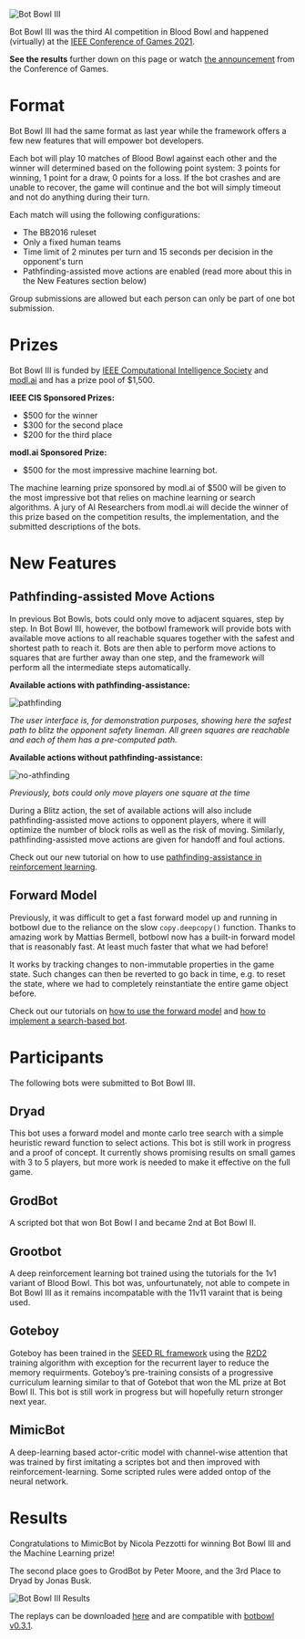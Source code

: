 ![Bot Bowl III](img/botbowl-iii.png?raw=true "Bot Bowl III")

Bot Bowl III was the third AI competition in Blood Bowl and happened (virtually) at the [IEEE Conference of Games 2021](https://ieee-cog.org/2021/index.html). 

**See the results** further down on this page or watch [the announcement](https://youtu.be/A_7tgr3r5IA) from the Conference of Games.

# Format
Bot Bowl III had the same format as last year while the framework offers a few new features that will empower bot developers. 

Each bot will play 10 matches of Blood Bowl against each other and the winner will determined based on the following point system:
3 points for winning, 1 point for a draw, 0 points for a loss. If the bot crashes and are unable to recover, the game will 
continue and the bot will simply timeout and not do anything during their turn.

Each match will using the following configurations:

- The BB2016 ruleset
- Only a fixed human teams
- Time limit of 2 minutes per turn and 15 seconds per decision in the opponent's turn
- Pathfinding-assisted move actions are enabled (read more about this in the New Features section below)

Group submissions are allowed but each person can only be part of one bot submission.

# Prizes
Bot Bowl III is funded by [IEEE Computational Intelligence Society](https://cis.ieee.org/) and [modl.ai](http://www.modl.ai) and has a prize pool of $1,500.

**IEEE CIS Sponsored Prizes:**
- $500 for the winner
- $300 for the second place
- $200 for the third place

**modl.ai Sponsored Prize:**
- $500 for the most impressive machine learning bot.

The machine learning prize sponsored by modl.ai of $500 will be given to the most impressive bot that relies on machine learning or search algorithms. A jury of AI Researchers from modl.ai will decide the winner of this prize based on the competition results, the implementation, and the submitted descriptions of the bots.

# New Features

## Pathfinding-assisted Move Actions
In previous Bot Bowls, bots could only move to adjacent squares, step by step. In Bot Bowl III, however, the botbowl framework 
will provide bots with available move actions to all reachable squares together with the safest and shortest path to reach it.
Bots are then able to perform move actions to squares that are further away than one step, and the framework will perform all 
the intermediate steps automatically. 

**Available actions with pathfinding-assistance:**

![pathfinding](img/pathfinding.png?raw=true "Pathfinding-assisted actions")

*The user interface is, for demonstration purposes, showing here the safest path to blitz the opponent safety lineman. All green squares are reachable and each of them has a pre-computed path.*

**Available actions without pathfinding-assistance:**

![no-athfinding](img/no-pathfinding.png?raw=true "Normal move actions")

*Previously, bots could only move players one square at the time*

During a Blitz action, the set of available actions will also include pathfinding-assisted move actions to opponent players, where it 
will optimize the number of block rolls as well as the risk of moving. Similarly, pathfinding-assisted move actions are given 
for handoff and foul actions.

Check out our new tutorial on how to use [pathfinding-assistance in reinforcement learning](a2c-pathfinding.md). 

## Forward Model
Previously, it was difficult to get a fast forward model up and running in botbowl due to the reliance on the slow ```copy.deepcopy()``` function. Thanks to amazing work by Mattias Bermell, botbowl now has a built-in forward model that is reasonably fast. At least much faster that what we had before!

It works by tracking changes to non-immutable properties in the game state. Such changes can then be reverted to go back in time, e.g. to reset the state, where we had to completely reinstantiate the entire game object before.

Check out our tutorials on [how to use the forward model](forward-model.md) and [how to implement a search-based bot](search-based.md).

# Participants

The following bots were submitted to Bot Bowl III.

## Dryad
This bot uses a forward model and monte carlo tree search with a simple heuristic reward function to select actions. This bot is still work in progress and a proof of concept. It currently shows promising results on small games with 3 to 5 players, but more work is needed to make it effective on the full game. 

## GrodBot
A scripted bot that won Bot Bowl I and became 2nd at Bot Bowl II.

## Grootbot
A deep reinforcement learning bot trained using the tutorials for the 1v1 variant of Blood Bowl. This bot was, unfourtunately, not able to compete in Bot Bowl III as it remains incompatable with the 11v11 varaint that is being used. 

## Goteboy
Goteboy has been trained in the [SEED RL framework](https://github.com/google-research/seed_rl) using the [R2D2](https://openreview.net/pdf?id=r1lyTjAqYX) training algorithm with exception for the recurrent layer to reduce the memory requirments. Goteboy’s pre-training consists of a progressive curriculum learning similar to that of Gotebot that won the ML prize at Bot Bowl II. This bot is still work in progress but will hopefully return stronger next year.

## MimicBot
A deep-learning based actor-critic model with channel-wise attention that was trained by first imitating a scriptes bot and then improved with reinforcement-learning. Some scripted rules were added ontop of the neural network.

# Results

Congratulations to MimicBot by Nicola Pezzotti for winning Bot Bowl III and the Machine Learning prize!

The second place goes to GrodBot by Peter Moore, and the 3rd Place to Dryad by Jonas Busk.

![Bot Bowl III Results](img/bot-bowl-iii-results.png?raw=true "Bot Bowl III Results")

The replays can be downloaded [here](https://drive.google.com/file/d/1Oz7nrBRTCwHIiqJDYF7m6j9kvMdpdSDl/view?usp=sharing) and are compatible with [botbowl v0.3.1](https://github.com/njustesen/botbowl/releases/tag/v0.3.1).

